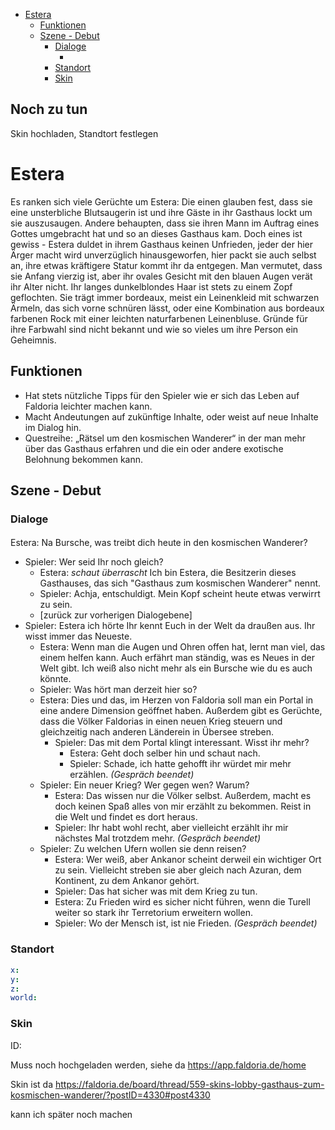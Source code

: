 - [Estera](#estera)
  - [Funktionen](#funktionen)
  - [Szene - Debut](#szene---debut)
    - [Dialoge](#dialoge)
      - [](#)
    - [Standort](#standort)
    - [Skin](#skin)
## Noch zu tun

Skin hochladen, Standtort festlegen
# Estera

Es ranken sich viele Gerüchte um Estera: Die einen glauben fest, dass sie eine unsterbliche Blutsaugerin ist und ihre Gäste in ihr Gasthaus lockt um sie auszusaugen. Andere behaupten, dass sie ihren Mann im Auftrag eines Gottes umgebracht hat und so an dieses Gasthaus kam. Doch eines ist gewiss -  Estera duldet in ihrem Gasthaus keinen Unfrieden, jeder der hier Ärger macht wird unverzüglich hinausgeworfen, hier packt sie auch selbst an, ihre etwas kräftigere Statur kommt ihr da entgegen. Man vermutet, dass sie Anfang vierzig ist, aber ihr ovales Gesicht mit den blauen Augen verät ihr Alter nicht. Ihr langes dunkelblondes Haar ist stets zu einem Zopf geflochten. Sie trägt immer bordeaux, meist ein Leinenkleid mit schwarzen Ärmeln, das sich vorne schnüren lässt, oder eine Kombination aus bordeaux farbenen Rock mit einer leichten naturfarbenen Leinenbluse. Gründe für ihre Farbwahl sind nicht bekannt und wie so vieles um ihre Person ein Geheimnis.

## Funktionen

* Hat stets nützliche Tipps für den Spieler wie er sich das Leben auf Faldoria leichter machen kann.
* Macht Andeutungen auf zukünftige Inhalte, oder weist auf neue Inhalte im Dialog hin.
* Questreihe: „Rätsel um den kosmischen Wanderer“ in der man mehr über das Gasthaus erfahren und die ein oder andere exotische Belohnung bekommen kann.

## Szene - Debut

### Dialoge

#### 

Estera: Na Bursche, was treibt dich heute in den kosmischen Wanderer?
  * Spieler: Wer seid Ihr noch gleich?
    * Estera: *schaut überrascht* Ich bin Estera, die Besitzerin dieses Gasthauses, das sich "Gasthaus zum kosmischen Wanderer" nennt. 
    * Spieler: Achja, entschuldigt. Mein Kopf scheint heute etwas verwirrt zu sein. 
    * [zurück zur vorherigen Dialogebene]
  * Spieler: Estera ich hörte Ihr kennt Euch in der Welt da draußen aus. Ihr wisst immer das Neueste.
    * Estera: Wenn man die Augen und Ohren offen hat, lernt man viel, das einem helfen kann. Auch erfährt man ständig, was es Neues in der Welt gibt. Ich weiß also nicht mehr als ein Bursche wie du es auch könnte.
    * Spieler: Was hört man derzeit hier so?
    * Estera: Dies und das, im Herzen von Faldoria soll man ein Portal in eine andere Dimension geöffnet haben. Außerdem gibt es Gerüchte, dass die Völker Faldorias in einen neuen Krieg steuern und gleichzeitig nach anderen Länderein in Übersee streben.
      * Spieler: Das mit dem Portal klingt interessant. Wisst ihr mehr?
        *  Estera: Geht doch selber hin und schaut nach. 
        *  Spieler: Schade, ich hatte gehofft ihr würdet mir mehr erzählen. *(Gespräch beendet)*
     *  Spieler: Ein neuer Krieg? Wer gegen wen? Warum?
        *  Estera: Das wissen nur die Völker selbst. Außerdem, macht es doch keinen Spaß alles von mir erzählt zu bekommen. Reist in die Welt und findet es dort heraus.
        *  Spieler: Ihr habt wohl recht, aber vielleicht erzählt ihr mir nächstes Mal trotzdem mehr. *(Gespräch beendet)*
     *  Spieler: Zu welchen Ufern wollen sie denn reisen?
        *  Estera: Wer weiß, aber Ankanor scheint derweil ein wichtiger Ort zu sein. Vielleicht streben sie aber gleich nach Azuran, dem Kontinent, zu dem Ankanor gehört.
        *  Spieler: Das hat sicher was mit dem Krieg zu tun.
        *  Estera: Zu Frieden wird es sicher nicht führen, wenn die Turell weiter so stark ihr Terretorium erweitern wollen. 
        *  Spieler: Wo der Mensch ist, ist nie Frieden. *(Gespräch beendet)*
  

### Standort
```yml
x: 
y: 
z: 
world: 
```

### Skin
ID: 

Muss noch hochgeladen werden, siehe da
https://app.faldoria.de/home

Skin ist da
https://faldoria.de/board/thread/559-skins-lobby-gasthaus-zum-kosmischen-wanderer/?postID=4330#post4330

kann ich später noch machen